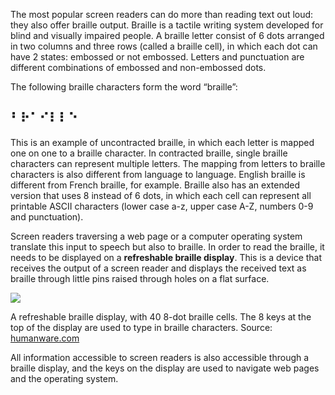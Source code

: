 The most popular screen readers can do more than reading text out loud: they also offer braille output. Braille is a tactile writing system developed for blind and visually impaired people. A braille letter consist of 6 dots arranged in two columns and three rows (called a braille cell), in which each dot can have 2 states: embossed or not embossed. Letters and punctuation are different combinations of embossed and non-embossed dots.

The following braille characters form the word “braille”:

## ⠃⠗⠁⠊⠇⠇⠑

This is an example of uncontracted braille, in which each letter is mapped one on one to a braille character. In contracted braille, single braille characters can represent multiple letters. The mapping from letters to braille characters is also different from language to language. English braille is different from French braille, for example. Braille also has an extended version that uses 8 instead of 6 dots, in which each cell can represent all printable ASCII characters (lower case a-z, upper case A-Z, numbers 0-9 and punctuation).

Screen readers traversing a web page or a computer operating system translate this input to speech but also to braille. In order to read the braille, it needs to be displayed on a **refreshable braille display**. This is a device that receives the output of a screen reader and displays the received text as braille through little pins raised through holes on a flat surface.

![ ](Braille,%20data%20sonification%20and%20data%20physicalisatio%203da60749f91a44b48ddbe910563ea247/brailliant_bi_40x_closedup_-_dsc06735-lr.jpg)

A refreshable braille display, with 40 8-dot braille cells. The 8 keys at the top of the display are used to type in braille characters. Source: [humanware.com](https://store.humanware.com/hus/brailliant-bi-40x-braille-display.html)

All information accessible to screen readers is also accessible through a braille display, and the keys on the display are used to navigate web pages and the operating system.